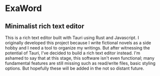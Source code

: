 # ExaWord
## Minimalist rich text editor
This is a rich text editor built with Tauri using Rust and Javascript. I originally developed this project because I write fictional novels as a side hobby and I need a tool to organize my writings. But after witnessing the potential of Tauri, I've decided to build a rich text editor instead.
I'm ashamed to say that at this stage, this software isn't even functional; many fundamental features are still missing such as read/write files, basic styling options. But hopefully these will be added in the not so distant future.
